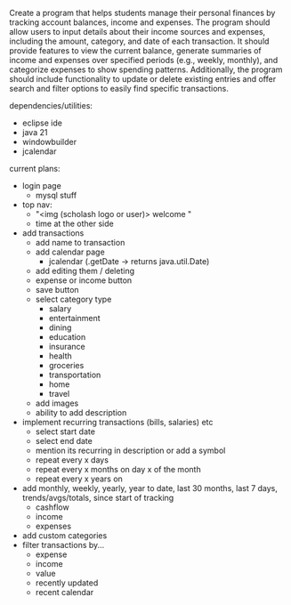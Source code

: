 Create a program that helps students manage their personal finances by tracking account balances, income and expenses. The program should allow users to input details about their income sources and expenses, including the amount, category, and date of each transaction. It should provide features to view the current balance, generate summaries of income and expenses over specified periods (e.g., weekly, monthly), and categorize expenses to show spending patterns. Additionally, the program should include functionality to update or delete existing entries and offer search and filter options to easily find specific transactions.

dependencies/utilities:
- eclipse ide
- java 21
- windowbuilder
- jcalendar

current plans:
- login page
	- mysql stuff
- top nav: 
	- "<img (scholash logo or user)> welcome <username>"
	- time at the other side
- add transactions
	- add name to transaction
	- add calendar page
		- jcalendar (.getDate -> returns java.util.Date)
	- add editing them / deleting
	- expense or income button
	- save button
	- select category type
		- salary
		- entertainment
		- dining
		- education
		- insurance
		- health
		- groceries
		- transportation
		- home
		- travel
	- add images
	- ability to add description
- implement recurring transactions (bills, salaries) etc
	- select start date
	- select end date
	- mention its recurring in description or add a symbol
	- repeat every x days
	- repeat every x months on day x of the month
	- repeat every x years on <month> <day>
- add monthly, weekly, yearly, year to date, last 30 months, last 7 days, trends/avgs/totals, since start of tracking
	- cashflow
	- income
	- expenses
- add custom categories
- filter transactions by...
	- expense
	- income
	- value
	- recently updated
	- recent calendar
